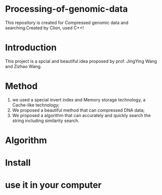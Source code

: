 # Processing-of-genomic-data
  This repository is created  for Compressed genomic data and searching.Created by Clion, used C++!
# Introduction
  This project is a spcial and beautiful idea proposed by prof. JingYing Wang and Zizhao Wang. 
# Method
  1. we used a special invert index and Memory storage technology, a Cache-like technology;
  2. We proposed a beautiful method that can compressed DNA data;
  3. We proposed a algorithm that can accurately and quickly search the string including similarity search.
# Algorithm
# Install
# use it in your computer
